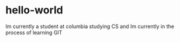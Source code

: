 # hello-world


Im currently a student at columbia studying CS and Im currently in the process of learning GIT
